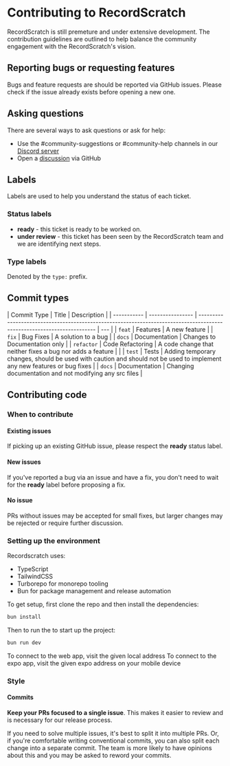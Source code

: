 # Contributing to RecordScratch

RecordScratch is still premeture and under extensive development. The contribution guidelines are outlined to help balance the community engagement with the RecordScratch's vision.

## Reporting bugs or requesting features

Bugs and feature requests are should be reported via GitHub issues. Please check if the issue already exists before opening a new one.

## Asking questions

There are several ways to ask questions or ask for help:

-   Use the #community-suggestions or #community-help channels in our [Discord server](https://discord.gg/pwYknVj2QR)
-   Open a [discussion](https://github.com/hackthebois/RecordScratch/discussions) via GitHub

## Labels

Labels are used to help you understand the status of each ticket.

### Status labels

-   **ready** - this ticket is ready to be worked on.
-   **under review** - this ticket has been seen by the RecordScratch team and we are identifying next steps.

### Type labels

Denoted by the `type:` prefix.

## Commit types

| Commit Type | Title            | Description                                                                                                             |
| ----------- | ---------------- | ----------------------------------------------------------------------------------------------------------------------- | --- |
| `feat`      | Features         | A new feature                                                                                                           |
| `fix`       | Bug Fixes        | A solution to a bug                                                                                                     |
| `docs`      | Documentation    | Changes to Documentation only                                                                                           |
| `refactor`  | Code Refactoring | A code change that neither fixes a bug nor adds a feature                                                               |     |
| `test`      | Tests            | Adding temporary changes, should be used with caution and should not be used to implement any new features or bug fixes |
| `docs`      | Documentation    | Changing documentation and not modifying any src files                                                                  |

## Contributing code

### When to contribute

#### Existing issues

If picking up an existing GitHub issue, please respect the **ready** status label.

#### New issues

If you've reported a bug via an issue and have a fix, you don't need to wait for the **ready** label before proposing a fix.

#### No issue

PRs without issues may be accepted for small fixes, but larger changes may be rejected or require further discussion.

### Setting up the environment

Recordscratch uses:

-   TypeScript
-   TailwindCSS
-   Turborepo for monorepo tooling
-   Bun for package management and release automation

To get setup, first clone the repo and then install the dependencies:

```sh
bun install
```

Then to run the to start up the project:

```sh
bun run dev
```

To connect to the web app, visit the given local address
To connect to the expo app, visit the given expo address on your mobile device

### Style

#### Commits

**Keep your PRs focused to a single issue**. This makes it easier to review and is necessary for our release process.

If you need to solve multiple issues, it's best to split it into multiple PRs. Or, if you're comfortable writing conventional commits, you can also split each change into a separate commit. The team is more likely to have opinions about this and you may be asked to reword your commits.
